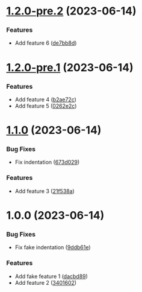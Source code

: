# [1.2.0-pre.2](https://github.com/ferrarafer/semantic/compare/v1.2.0-pre.1...v1.2.0-pre.2) (2023-06-14)


### Features

* Add feature 6 ([de7bb8d](https://github.com/ferrarafer/semantic/commit/de7bb8dc0514723cada8078e203c7ed0c163b786))

# [1.2.0-pre.1](https://github.com/ferrarafer/semantic/compare/v1.1.0...v1.2.0-pre.1) (2023-06-14)


### Features

* Add feature 4 ([b2ae72c](https://github.com/ferrarafer/semantic/commit/b2ae72c4098170b58fa3ad00061a2b22dccbb16c))
* Add feature 5 ([0262e2c](https://github.com/ferrarafer/semantic/commit/0262e2cc023c393995ec541e2a7e0a98dadbd9c3))

# [1.1.0](https://github.com/ferrarafer/semantic/compare/v1.0.0...v1.1.0) (2023-06-14)


### Bug Fixes

* Fix indentation ([673d029](https://github.com/ferrarafer/semantic/commit/673d029dcb3168e15b0368785348398415193f66))


### Features

* Add feature 3 ([21f538a](https://github.com/ferrarafer/semantic/commit/21f538ad6bf86268b27a401e999f925e73477ce1))

# 1.0.0 (2023-06-14)


### Bug Fixes

* Fix fake indentation ([9ddb61e](https://github.com/ferrarafer/semantic/commit/9ddb61e920242d03cad5941002135441626538bc))


### Features

* Add fake feature 1 ([dacbd89](https://github.com/ferrarafer/semantic/commit/dacbd89bfa5f3ede5888069fbb39e88e0d9e3588))
* Add feature 2 ([3401602](https://github.com/ferrarafer/semantic/commit/34016023675be48463df8154271de85c6a6a6188))
